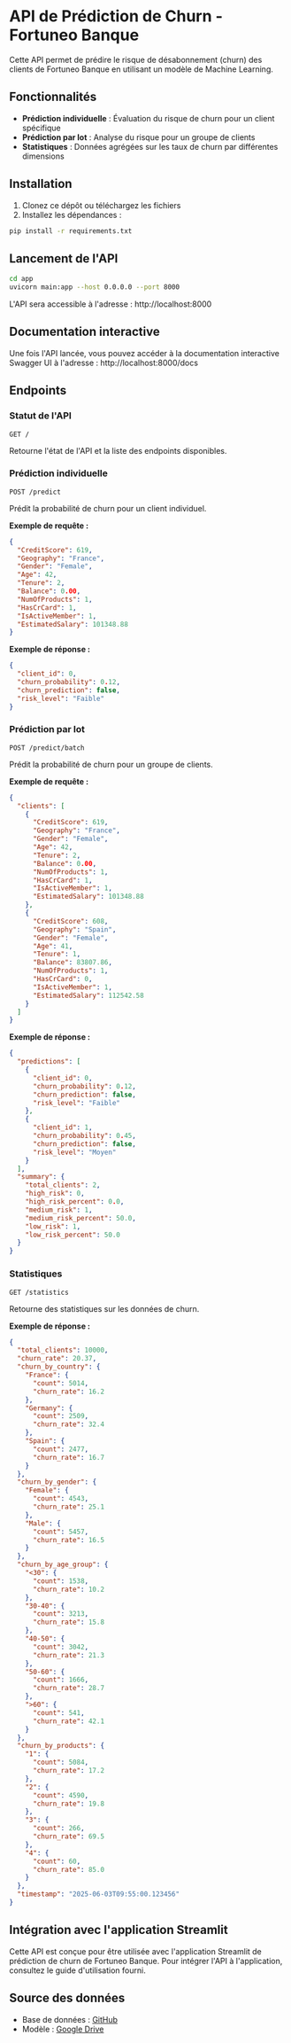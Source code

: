 # API de Prédiction de Churn - Fortuneo Banque

Cette API permet de prédire le risque de désabonnement (churn) des clients de Fortuneo Banque en utilisant un modèle de Machine Learning.

## Fonctionnalités

- **Prédiction individuelle** : Évaluation du risque de churn pour un client spécifique
- **Prédiction par lot** : Analyse du risque pour un groupe de clients
- **Statistiques** : Données agrégées sur les taux de churn par différentes dimensions

## Installation

1. Clonez ce dépôt ou téléchargez les fichiers
2. Installez les dépendances :

```bash
pip install -r requirements.txt
```

## Lancement de l'API

```bash
cd app
uvicorn main:app --host 0.0.0.0 --port 8000
```

L'API sera accessible à l'adresse : http://localhost:8000

## Documentation interactive

Une fois l'API lancée, vous pouvez accéder à la documentation interactive Swagger UI à l'adresse :
http://localhost:8000/docs

## Endpoints

### Statut de l'API

```
GET /
```

Retourne l'état de l'API et la liste des endpoints disponibles.

### Prédiction individuelle

```
POST /predict
```

Prédit la probabilité de churn pour un client individuel.

**Exemple de requête :**

```json
{
  "CreditScore": 619,
  "Geography": "France",
  "Gender": "Female",
  "Age": 42,
  "Tenure": 2,
  "Balance": 0.00,
  "NumOfProducts": 1,
  "HasCrCard": 1,
  "IsActiveMember": 1,
  "EstimatedSalary": 101348.88
}
```

**Exemple de réponse :**

```json
{
  "client_id": 0,
  "churn_probability": 0.12,
  "churn_prediction": false,
  "risk_level": "Faible"
}
```

### Prédiction par lot

```
POST /predict/batch
```

Prédit la probabilité de churn pour un groupe de clients.

**Exemple de requête :**

```json
{
  "clients": [
    {
      "CreditScore": 619,
      "Geography": "France",
      "Gender": "Female",
      "Age": 42,
      "Tenure": 2,
      "Balance": 0.00,
      "NumOfProducts": 1,
      "HasCrCard": 1,
      "IsActiveMember": 1,
      "EstimatedSalary": 101348.88
    },
    {
      "CreditScore": 608,
      "Geography": "Spain",
      "Gender": "Female",
      "Age": 41,
      "Tenure": 1,
      "Balance": 83807.86,
      "NumOfProducts": 1,
      "HasCrCard": 0,
      "IsActiveMember": 1,
      "EstimatedSalary": 112542.58
    }
  ]
}
```

**Exemple de réponse :**

```json
{
  "predictions": [
    {
      "client_id": 0,
      "churn_probability": 0.12,
      "churn_prediction": false,
      "risk_level": "Faible"
    },
    {
      "client_id": 1,
      "churn_probability": 0.45,
      "churn_prediction": false,
      "risk_level": "Moyen"
    }
  ],
  "summary": {
    "total_clients": 2,
    "high_risk": 0,
    "high_risk_percent": 0.0,
    "medium_risk": 1,
    "medium_risk_percent": 50.0,
    "low_risk": 1,
    "low_risk_percent": 50.0
  }
}
```

### Statistiques

```
GET /statistics
```

Retourne des statistiques sur les données de churn.

**Exemple de réponse :**

```json
{
  "total_clients": 10000,
  "churn_rate": 20.37,
  "churn_by_country": {
    "France": {
      "count": 5014,
      "churn_rate": 16.2
    },
    "Germany": {
      "count": 2509,
      "churn_rate": 32.4
    },
    "Spain": {
      "count": 2477,
      "churn_rate": 16.7
    }
  },
  "churn_by_gender": {
    "Female": {
      "count": 4543,
      "churn_rate": 25.1
    },
    "Male": {
      "count": 5457,
      "churn_rate": 16.5
    }
  },
  "churn_by_age_group": {
    "<30": {
      "count": 1538,
      "churn_rate": 10.2
    },
    "30-40": {
      "count": 3213,
      "churn_rate": 15.8
    },
    "40-50": {
      "count": 3042,
      "churn_rate": 21.3
    },
    "50-60": {
      "count": 1666,
      "churn_rate": 28.7
    },
    ">60": {
      "count": 541,
      "churn_rate": 42.1
    }
  },
  "churn_by_products": {
    "1": {
      "count": 5084,
      "churn_rate": 17.2
    },
    "2": {
      "count": 4590,
      "churn_rate": 19.8
    },
    "3": {
      "count": 266,
      "churn_rate": 69.5
    },
    "4": {
      "count": 60,
      "churn_rate": 85.0
    }
  },
  "timestamp": "2025-06-03T09:55:00.123456"
}
```

## Intégration avec l'application Streamlit

Cette API est conçue pour être utilisée avec l'application Streamlit de prédiction de churn de Fortuneo Banque. Pour intégrer l'API à l'application, consultez le guide d'utilisation fourni.

## Source des données

- Base de données : [GitHub](https://github.com/Awoutokoffisamson/machine_learning2_Documents/blob/main/Churn_Modelling.csv)
- Modèle : [Google Drive](https://drive.google.com/file/d/1aSFJ-Vc9VsX1dH-dYAiKVxX1SPdARZMX/view)

